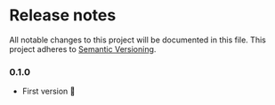 # Release notes
All notable changes to this project will be documented in this file.
This project adheres to [Semantic Versioning](http://semver.org/).

### 0.1.0

- First version 👏
